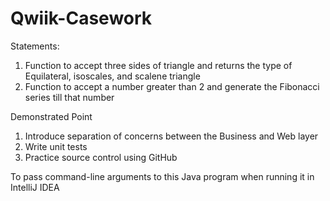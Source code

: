 # Qwiik-Casework
Statements:
1. Function to accept three sides of triangle and returns the type of Equilateral, isoscales, and scalene triangle
2. Function to accept a number greater than 2 and generate the Fibonacci series till that number

Demonstrated Point
1. Introduce separation of concerns between the Business and Web layer
2. Write unit tests
3. Practice source control using GitHub

To pass command-line arguments to this Java program when running it in  IntelliJ IDEA
